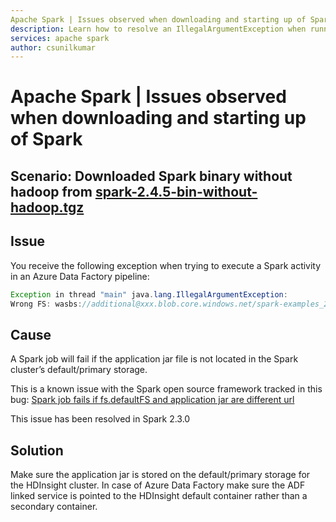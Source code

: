```yaml
---
Apache Spark | Issues observed when downloading and starting up of Spark
description: Learn how to resolve an IllegalArgumentException when running Apache Spark jobs using Azure Data Factory.
services: apache spark
author: csunilkumar
---
```

# Apache Spark | Issues observed when downloading and starting up of Spark

## Scenario: Downloaded Spark binary without hadoop from  [spark-2.4.5-bin-without-hadoop.tgz](https://downloads.apache.org/spark/spark-2.4.5/spark-2.4.5-bin-without-hadoop.tgz)

## Issue

You receive the following exception when trying to execute a Spark activity in an Azure Data Factory pipeline:

```java
Exception in thread "main" java.lang.IllegalArgumentException: 
Wrong FS: wasbs://additional@xxx.blob.core.windows.net/spark-examples_2.11-2.1.0.jar, expected: wasbs://wasbsrepro-2017-11-07t00-59-42-722z@xxx.blob.core.windows.net
```

## Cause

A Spark job will fail if the application jar file is not located in the Spark cluster’s default/primary storage.

This is a known issue with the Spark open source framework tracked in this bug: [Spark job fails if fs.defaultFS and application jar are different url](https://issues.apache.org/jira/browse/SPARK-22587)

This issue has been resolved in Spark 2.3.0

## Solution

Make sure the application jar is stored on the default/primary storage for the HDInsight cluster. In case of Azure Data Factory make sure the ADF linked service is pointed to the HDInsight default container rather than a secondary container.

